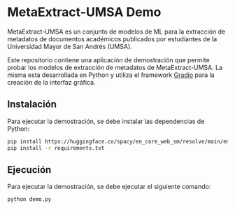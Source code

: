 # MetaExtract-UMSA Demo

MetaExtract-UMSA es un conjunto de modelos de ML para la extracción de metadatos de documentos académicos publicados por estudiantes de la Universidad Mayor de San Andrés (UMSA).
 
Este repositorio contiene una aplicación de demostración que permite probar los modelos de extracción de metadatos de MetaExtract-UMSA. La misma esta desarrollada en Python y utiliza el framework [Gradio](https://www.gradio.app/) para la creación de la interfaz gráfica.

## Instalación

Para ejecutar la demostración, se debe instalar las dependencias de Python:

```bash
pip install https://huggingface.co/spacy/en_core_web_sm/resolve/main/en_core_web_sm-any-py3-none-any.whl
pip install -r requirements.txt
```

## Ejecución

Para ejecutar la demostración, se debe ejecutar el siguiente comando:

```bash
python demo.py
```



